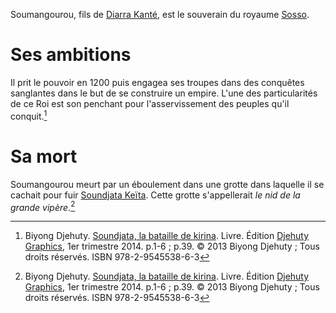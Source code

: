 <!-- TITLE: Soumangourou -->
<!-- SUBTITLE: Présentation du Roi Soumangourou -->

Soumangourou, fils de [Diarra Kanté](/personnalite/a-classer/diarra-kante), est le souverain du royaume [Sosso](/geographie/afrique/royaume/sosso).

# Ses ambitions
Il prit le pouvoir en 1200 puis engagea ses troupes dans des conquêtes sanglantes dans le but de se construire un empire. L'une des particularités de ce Roi est son penchant pour l'asservissement des peuples qu'il conquit.[^1]

# Sa mort
Soumangourou meurt par un éboulement dans une grotte dans laquelle il se cachait pour fuir [Soundjata Keïta](/personnalite/homme/noble/souverain/empereur/mali/soundjata-keita). Cette grotte s'appellerait *le nid de la grande vipère*.[^1]


[^1]: Biyong Djehuty. [Soundjata, la bataille de kirina](/ouvrage/soundjata-la-bataille-de-kirina). Livre. Édition [Djehuty Graphics](/organisme/djehuty-graphics), 1er trimestre 2014. p.1-6 ; p.39. © 2013 Biyong Djehuty ; Tous droits réservés. ISBN 978-2-9545538-6-3